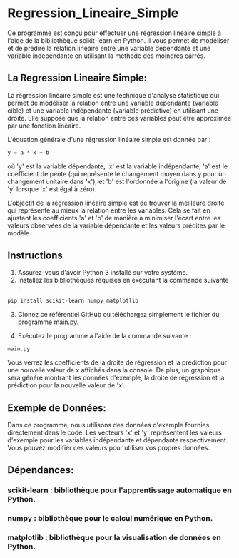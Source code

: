 # Regression_Lineaire_Simple

Ce programme est conçu pour effectuer une régression linéaire simple à l'aide de la bibliothèque scikit-learn en Python. Il vous permet de modéliser et de prédire la relation linéaire entre une variable dépendante et une variable indépendante en utilisant la méthode des moindres carrés.

## La Regression Lineaire Simple:

La régression linéaire simple est une technique d'analyse statistique qui permet de modéliser la relation entre une variable dépendante (variable cible) et une variable indépendante (variable prédictive) en utilisant une droite. Elle suppose que la relation entre ces variables peut être approximée par une fonction linéaire.

L'équation générale d'une régression linéaire simple est donnée par :

```python
y = a * x + b

```
où 'y' est la variable dépendante, 'x' est la variable indépendante, 'a' est le coefficient de pente (qui représente le changement moyen dans y pour un changement unitaire dans 'x'), et 'b' est l'ordonnée à l'origine (la valeur de 'y' lorsque 'x' est égal à zéro).

L'objectif de la régression linéaire simple est de trouver la meilleure droite qui représente au mieux la relation entre les variables. Cela se fait en ajustant les coefficients 'a' et 'b' de manière à minimiser l'écart entre les valeurs observées de la variable dépendante et les valeurs prédites par le modèle.

## Instructions
1. Assurez-vous d'avoir Python 3 installé sur votre système.
2. Installez les bibliothèques requises en exécutant la commande suivante :
 
```python
pip install scikit-learn numpy matplotlib
```
3. Clonez ce référentiel GitHub ou téléchargez simplement le fichier du programme main.py.


4. Exécutez le programme à l'aide de la commande suivante :

```python
main.py
```
Vous verrez les coefficients de la droite de régression et la prédiction pour une nouvelle valeur de x affichés dans la console. De plus, un graphique sera généré montrant les données d'exemple, la droite de régression et la prédiction pour la nouvelle valeur de 'x'.

## Exemple de Données:
Dans ce programme, nous utilisons des données d'exemple fournies directement dans le code. Les vecteurs 'x' et 'y' représentent les valeurs d'exemple pour les variables indépendante et dépendante respectivement. Vous pouvez modifier ces valeurs pour utiliser vos propres données.

## Dépendances:

### scikit-learn : bibliothèque pour l'apprentissage automatique en Python.
### numpy : bibliothèque pour le calcul numérique en Python.
### matplotlib : bibliothèque pour la visualisation de données en Python.
 
